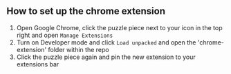 ## How to set up the chrome extension  

1. Open Google Chrome, click the puzzle piece next to your icon in the top right and open `Manage Extensions`  
2. Turn on Developer mode and click `Load unpacked` and open the 'chrome-extension' folder within the repo  
3. Click the puzzle piece again and pin the new extension to your extensions bar  